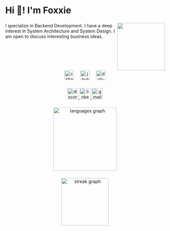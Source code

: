<h1 align="left">Hi 👋! I'm Foxxie</h1>

###

<img align="right" height="150" src="https://media.giphy.com/media/v1.Y2lkPTc5MGI3NjExMzNjZGF1OGpseTVzeXdldjRpbm43b2o1ZDd3c2tsNzlobXBzcThsNCZlcD12MV9naWZzX3NlYXJjaCZjdD1n/HteV6g0QTNxp6/giphy.gif"  />

###

<p align="left">I specialize in Backend Development. I have a deep interest in System Architecture and System Design. I am open to discuss interesting business ideas.</p>

###

<br clear="both">

<div align="center">
  <img src="https://cdn.jsdelivr.net/gh/devicons/devicon/icons/csharp/csharp-original.svg" height="30" alt="csharp logo"  />
  <img width="12" />
  <img src="https://cdn.jsdelivr.net/gh/devicons/devicon/icons/java/java-original.svg" height="30" alt="java logo"  />
  <img width="12" />
  <img src="https://cdn.jsdelivr.net/gh/devicons/devicon/icons/dot-net/dot-net-original.svg" height="30" alt="dot-net logo"  />
</div>

###

<div align="center">
  <a href="https://discord.com/channels/@me" target="_blank">
    <img src="https://img.shields.io/static/v1?message=foxxie_911&logo=discord&label=&color=7289DA&logoColor=white&labelColor=&style=for-the-badge" height="35" alt="discord logo"  />
  </a>
  <a href="https://www.linkedin.com/in/foxxie911/" target="_blank">
    <img src="https://img.shields.io/static/v1?message=LinkedIn&logo=linkedin&label=&color=0077B5&logoColor=white&labelColor=&style=for-the-badge" height="35" alt="linkedin logo"  />
  </a>
  <a href="foxxie911.dev@proton.me" target="_blank">
    <img src="https://img.shields.io/static/v1?message=ProtonMail&logo=gmail&label=&color=7565fa&logoColor=white&labelColor=&style=for-the-badge" height="35" alt="gmail logo"  />
  </a>
</div>

###

<div align="center">
  <img src="https://github-readme-stats.vercel.app/api/top-langs?username=foxxie911&locale=en&hide_title=true&layout=compact&card_width=320&langs_count=10&theme=dracula&hide_border=true&order=2" height="200" alt="languages graph"  />
</div>

###

<div align="center">
  <img src="https://streak-stats.demolab.com?user=foxxie911&locale=en&mode=weekly&theme=dracula&hide_border=true&border_radius=20&order=3" height="150" alt="streak graph"  />
</div>

###
